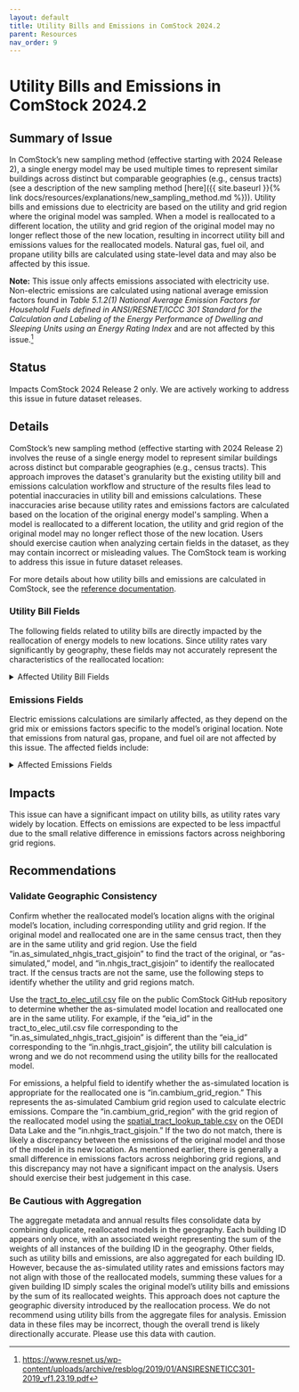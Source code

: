 ```yaml
---
layout: default
title: Utility Bills and Emissions in ComStock 2024.2
parent: Resources
nav_order: 9
---
```


# Utility Bills and Emissions in ComStock 2024.2

## Summary of Issue
In ComStock’s new sampling method (effective starting with 2024 Release 2), a single energy model may be used multiple times to represent similar buildings across distinct but comparable geographies (e.g., census tracts) (see a description of the new sampling method [here]({{  site.baseurl  }}{% link docs/resources/explanations/new_sampling_method.md %})). Utility bills and emissions due to electricity are based on the utility and grid region where the original model was sampled. When a model is reallocated to a different location, the utility and grid region of the original model may no longer reflect those of the new location, resulting in incorrect utility bill and emissions values for the reallocated models. Natural gas, fuel oil, and propane utility bills are calculated using state-level data and may also be affected by this issue.

**Note:** This issue only affects emissions associated with electricity use. Non-electric emissions are calculated using national average emission factors found in *Table 5.1.2(1) National Average Emission Factors for Household Fuels defined in ANSI/RESNET/ICCC 301 Standard for the Calculation and Labeling of the Energy Performance of Dwelling and Sleeping Units using an Energy Rating Index* and are not affected by this issue.[^1]

## Status
Impacts ComStock 2024 Release 2 only. We are actively working to address this issue in future dataset releases.

## Details
ComStock’s new sampling method (effective starting with 2024 Release 2) involves the reuse of a single energy model to represent similar buildings across distinct but comparable geographies (e.g., census tracts). This approach improves the dataset's granularity but the existing utility bill and emissions calculation workflow and structure of the results files lead to potential inaccuracies in utility bill and emissions calculations. These inaccuracies arise because utility rates and emissions factors are calculated based on the location of the original energy model's sampling. When a model is reallocated to a different location, the utility and grid region of the original model may no longer reflect those of the new location. Users should exercise caution when analyzing certain fields in the dataset, as they may contain incorrect or misleading values. The ComStock team is working to address this issue in future dataset releases.

For more details about how utility bills and emissions are calculated in ComStock, see the [reference documentation](https://nrel.github.io/ComStock.github.io/docs/resources/resources.html#references).

### Utility Bill Fields
The following fields related to utility bills are directly impacted by the reallocation of energy models to new locations. Since utility rates vary significantly by geography, these fields may not accurately represent the characteristics of the reallocated location:

<details>
    <summary>
        Affected Utility Bill Fields
    </summary>
        <ul>
            <li>out.utility_bills.electricity_utility_eia_id</li>
            <li>out.utility_bills.electricity_bill_intensity</li>
            <li>out.utility_bills.electricity_bill_max</li>
            <li>out.utility_bills.electricity_bill_mean</li>
            <li>out.utility_bills.electricity_bill_median</li>
            <li>out.utility_bills.electricity_bill_min</li>
            <li>out.utility_bills.electricity_bill_number_of_rates</li>
            <li>out.utility_bills.electricity_energy_rate</li>
            <li>out.utility_bills.fuel_oil_bill</li>
            <li>out.utility_bills.fuel_oil_bill_intensity</li>
            <li>out.utility_bills.fuel_oil_rate_name</li>
            <li>out.utility_bills.natural_gas_bill</li>
            <li>out.utility_bills.natural_gas_bill_intensity</li>
            <li>out.utility_bills.natural_gas_energy_rate</li>
            <li>out.utility_bills.natural_gas_rate_name</li>
            <li>out.utility_bills.propane_bill</li>
            <li>out.utility_bills.propane_bill_intensity</li>
            <li>out.utility_bills.propane_rate_name</li>
        </ul>
</details>

### Emissions Fields
Electric emissions calculations are similarly affected, as they depend on the grid mix or emissions factors specific to the model’s original location. Note that emissions from natural gas, propane, and fuel oil are not affected by this issue. The affected fields include:

<details>
    <summary>
        Affected Emissions Fields
    </summary>
        <ul>
            <li>in.cambium_grid_region</li>
            <li>out.emissions.electricity.aer_95_decarb_by_2035_from_2023</li>
            <li>out.emissions.electricity.aer_95_decarb_by_2050_from_2023</li>
            <li>out.emissions.electricity.aer_high_re_cost_from_2023</li>
            <li>out.emissions.electricity.aer_low_re_cost_from_2023</li>
            <li>out.emissions.electricity.aer_mid_case_from_2023</li>
            <li>out.emissions.electricity.cooling.aer_95_decarb_by_2035_from_2023</li>
            <li>out.emissions.electricity.cooling.aer_95_decarb_by_2050_from_2023</li>
            <li>out.emissions.electricity.cooling.aer_high_re_cost_from_2023</li>
            <li>out.emissions.electricity.cooling.aer_low_re_cost_from_2023</li>
            <li>out.emissions.electricity.cooling.aer_mid_case_from_2023</li>
            <li>out.emissions.electricity.cooling.egrid_2018_state</li>
            <li>out.emissions.electricity.cooling.egrid_2018_subregion</li>
            <li>out.emissions.electricity.cooling.egrid_2019_state</li>
            <li>out.emissions.electricity.cooling.egrid_2019_subregion</li>
            <li>out.emissions.electricity.cooling.egrid_2020_state</li>
            <li>out.emissions.electricity.cooling.egrid_2020_subregion</li>
            <li>out.emissions.electricity.cooling.egrid_2021_state</li>
            <li>out.emissions.electricity.cooling.egrid_2021_subregion</li>
            <li>out.emissions.electricity.cooling.lrmer_95_decarb_by_2035_15_2023_start</li>
            <li>out.emissions.electricity.cooling.lrmer_95_decarb_by_2035_15_2025_start</li>
            <li>out.emissions.electricity.cooling.lrmer_95_decarb_by_2035_25_2025_start</li>
            <li>out.emissions.electricity.cooling.lrmer_95_decarb_by_2035_30_2023_start</li>
            <li>out.emissions.electricity.cooling.lrmer_95_decarb_by_2050_15_2023_start</li>
            <li>out.emissions.electricity.cooling.lrmer_95_decarb_by_2050_30_2023_start</li>
            <li>out.emissions.electricity.cooling.lrmer_high_re_cost_15_2023_start</li>
            <li>out.emissions.electricity.cooling.lrmer_high_re_cost_30_2023_start</li>
            <li>out.emissions.electricity.cooling.lrmer_low_re_cost_15_2023_start</li>
            <li>out.emissions.electricity.cooling.lrmer_low_re_cost_15_2025_start</li>
            <li>out.emissions.electricity.cooling.lrmer_low_re_cost_25_2025_start</li>
            <li>out.emissions.electricity.cooling.lrmer_low_re_cost_30_2023_start</li>
            <li>out.emissions.electricity.cooling.lrmer_mid_case_15_2023_start</li>
            <li>out.emissions.electricity.cooling.lrmer_mid_case_15_2025_start</li>
            <li>out.emissions.electricity.cooling.lrmer_mid_case_25_2025_start</li>
            <li>out.emissions.electricity.cooling.lrmer_mid_case_30_2023_start</li>
            <li>out.emissions.electricity.egrid_2018_state</li>
            <li>out.emissions.electricity.egrid_2018_subregion</li>
            <li>out.emissions.electricity.egrid_2019_state</li>
            <li>out.emissions.electricity.egrid_2019_subregion</li>
            <li>out.emissions.electricity.egrid_2020_state</li>
            <li>out.emissions.electricity.egrid_2020_subregion</li>
            <li>out.emissions.electricity.egrid_2021_state</li>
            <li>out.emissions.electricity.egrid_2021_subregion</li>
            <li>out.emissions.electricity.enduse_group.hvac.aer_95_decarb_by_2035_from_2023</li>
            <li>out.emissions.electricity.enduse_group.hvac.aer_95_decarb_by_2050_from_2023</li>
            <li>out.emissions.electricity.enduse_group.hvac.aer_high_re_cost_from_2023</li>
            <li>out.emissions.electricity.enduse_group.hvac.aer_low_re_cost_from_2023</li>
            <li>out.emissions.electricity.enduse_group.hvac.aer_mid_case_from_2023</li>
            <li>out.emissions.electricity.enduse_group.hvac.egrid_2018_state</li>
            <li>out.emissions.electricity.enduse_group.hvac.egrid_2018_subregion</li>
            <li>out.emissions.electricity.enduse_group.hvac.egrid_2019_state</li>
            <li>out.emissions.electricity.enduse_group.hvac.egrid_2019_subregion</li>
            <li>out.emissions.electricity.enduse_group.hvac.egrid_2020_state</li>
            <li>out.emissions.electricity.enduse_group.hvac.egrid_2020_subregion</li>
            <li>out.emissions.electricity.enduse_group.hvac.egrid_2021_state</li>
            <li>out.emissions.electricity.enduse_group.hvac.egrid_2021_subregion</li>
            <li>out.emissions.electricity.enduse_group.hvac.lrmer_95_decarb_by_2035_15_2023_start</li>
            <li>out.emissions.electricity.enduse_group.hvac.lrmer_95_decarb_by_2035_15_2025_start</li>
            <li>out.emissions.electricity.enduse_group.hvac.lrmer_95_decarb_by_2035_25_2025_start</li>
            <li>out.emissions.electricity.enduse_group.hvac.lrmer_95_decarb_by_2035_30_2023_start</li>
            <li>out.emissions.electricity.enduse_group.hvac.lrmer_95_decarb_by_2050_15_2023_start</li>
            <li>out.emissions.electricity.enduse_group.hvac.lrmer_95_decarb_by_2050_30_2023_start</li>
            <li>out.emissions.electricity.enduse_group.hvac.lrmer_high_re_cost_15_2023_start</li>
            <li>out.emissions.electricity.enduse_group.hvac.lrmer_high_re_cost_30_2023_start</li>
            <li>out.emissions.electricity.enduse_group.hvac.lrmer_low_re_cost_15_2023_start</li>
            <li>out.emissions.electricity.enduse_group.hvac.lrmer_low_re_cost_15_2025_start</li>
            <li>out.emissions.electricity.enduse_group.hvac.lrmer_low_re_cost_25_2025_start</li>
            <li>out.emissions.electricity.enduse_group.hvac.lrmer_low_re_cost_30_2023_start</li>
            <li>out.emissions.electricity.enduse_group.hvac.lrmer_mid_case_15_2023_start</li>
            <li>out.emissions.electricity.enduse_group.hvac.lrmer_mid_case_15_2025_start</li>
            <li>out.emissions.electricity.enduse_group.hvac.lrmer_mid_case_25_2025_start</li>
            <li>out.emissions.electricity.enduse_group.hvac.lrmer_mid_case_30_2023_start</li>
            <li>out.emissions.electricity.exterior_lighting.aer_95_decarb_by_2035_from_2023</li>
            <li>out.emissions.electricity.exterior_lighting.aer_95_decarb_by_2050_from_2023</li>
            <li>out.emissions.electricity.exterior_lighting.aer_high_re_cost_from_2023</li>
            <li>out.emissions.electricity.exterior_lighting.aer_low_re_cost_from_2023</li>
            <li>out.emissions.electricity.exterior_lighting.aer_mid_case_from_2023</li>
            <li>out.emissions.electricity.exterior_lighting.egrid_2018_state</li>
            <li>out.emissions.electricity.exterior_lighting.egrid_2018_subregion</li>
            <li>out.emissions.electricity.exterior_lighting.egrid_2019_state</li>
            <li>out.emissions.electricity.exterior_lighting.egrid_2019_subregion</li>
            <li>out.emissions.electricity.exterior_lighting.egrid_2020_state</li>
            <li>out.emissions.electricity.exterior_lighting.egrid_2020_subregion</li>
            <li>out.emissions.electricity.exterior_lighting.egrid_2021_state</li>
            <li>out.emissions.electricity.exterior_lighting.egrid_2021_subregion</li>
            <li>out.emissions.electricity.exterior_lighting.lrmer_95_decarb_by_2035_15_2023_start</li>
            <li>out.emissions.electricity.exterior_lighting.lrmer_95_decarb_by_2035_15_2025_start</li>
            <li>out.emissions.electricity.exterior_lighting.lrmer_95_decarb_by_2035_25_2025_start</li>
            <li>out.emissions.electricity.exterior_lighting.lrmer_95_decarb_by_2035_30_2023_start</li>
            <li>out.emissions.electricity.exterior_lighting.lrmer_95_decarb_by_2050_15_2023_start</li>
            <li>out.emissions.electricity.exterior_lighting.lrmer_95_decarb_by_2050_30_2023_start</li>
            <li>out.emissions.electricity.exterior_lighting.lrmer_high_re_cost_15_2023_start</li>
            <li>out.emissions.electricity.exterior_lighting.lrmer_high_re_cost_30_2023_start</li>
            <li>out.emissions.electricity.exterior_lighting.lrmer_low_re_cost_15_2023_start</li>
            <li>out.emissions.electricity.exterior_lighting.lrmer_low_re_cost_15_2025_start</li>
            <li>out.emissions.electricity.exterior_lighting.lrmer_low_re_cost_25_2025_start</li>
            <li>out.emissions.electricity.exterior_lighting.lrmer_low_re_cost_30_2023_start</li>
            <li>out.emissions.electricity.exterior_lighting.lrmer_mid_case_15_2023_start</li>
            <li>out.emissions.electricity.exterior_lighting.lrmer_mid_case_15_2025_start</li>
            <li>out.emissions.electricity.exterior_lighting.lrmer_mid_case_25_2025_start</li>
            <li>out.emissions.electricity.exterior_lighting.lrmer_mid_case_30_2023_start</li>
            <li>out.emissions.electricity.heating.aer_95_decarb_by_2035_from_2023</li>
            <li>out.emissions.electricity.heating.aer_95_decarb_by_2050_from_2023</li>
            <li>out.emissions.electricity.heating.aer_high_re_cost_from_2023</li>
            <li>out.emissions.electricity.heating.aer_low_re_cost_from_2023</li>
            <li>out.emissions.electricity.heating.aer_mid_case_from_2023</li>
            <li>out.emissions.electricity.heating.egrid_2018_state</li>
            <li>out.emissions.electricity.heating.egrid_2018_subregion</li>
            <li>out.emissions.electricity.heating.egrid_2019_state</li>
            <li>out.emissions.electricity.heating.egrid_2019_subregion</li>
            <li>out.emissions.electricity.heating.egrid_2020_state</li>
            <li>out.emissions.electricity.heating.egrid_2020_subregion</li>
            <li>out.emissions.electricity.heating.egrid_2021_state</li>
            <li>out.emissions.electricity.heating.egrid_2021_subregion</li>
            <li>out.emissions.electricity.heating.lrmer_95_decarb_by_2035_15_2023_start</li>
            <li>out.emissions.electricity.heating.lrmer_95_decarb_by_2035_15_2025_start</li>
            <li>out.emissions.electricity.heating.lrmer_95_decarb_by_2035_25_2025_start</li>
            <li>out.emissions.electricity.heating.lrmer_95_decarb_by_2035_30_2023_start</li>
            <li>out.emissions.electricity.heating.lrmer_95_decarb_by_2050_15_2023_start</li>
            <li>out.emissions.electricity.heating.lrmer_95_decarb_by_2050_30_2023_start</li>
            <li>out.emissions.electricity.heating.lrmer_high_re_cost_15_2023_start</li>
            <li>out.emissions.electricity.heating.lrmer_high_re_cost_30_2023_start</li>
            <li>out.emissions.electricity.heating.lrmer_low_re_cost_15_2023_start</li>
            <li>out.emissions.electricity.heating.lrmer_low_re_cost_15_2025_start</li>
            <li>out.emissions.electricity.heating.lrmer_low_re_cost_25_2025_start</li>
            <li>out.emissions.electricity.heating.lrmer_low_re_cost_30_2023_start</li>
            <li>out.emissions.electricity.heating.lrmer_mid_case_15_2023_start</li>
            <li>out.emissions.electricity.heating.lrmer_mid_case_15_2025_start</li>
            <li>out.emissions.electricity.heating.lrmer_mid_case_25_2025_start</li>
            <li>out.emissions.electricity.heating.lrmer_mid_case_30_2023_start</li>
            <li>out.emissions.electricity.interior_equipment.aer_95_decarb_by_2035_from_2023</li>
            <li>out.emissions.electricity.interior_equipment.aer_95_decarb_by_2050_from_2023</li>
            <li>out.emissions.electricity.interior_equipment.aer_high_re_cost_from_2023</li>
            <li>out.emissions.electricity.interior_equipment.aer_low_re_cost_from_2023</li>
            <li>out.emissions.electricity.interior_equipment.aer_mid_case_from_2023</li>
            <li>out.emissions.electricity.interior_equipment.egrid_2018_state</li>
            <li>out.emissions.electricity.interior_equipment.egrid_2018_subregion</li>
            <li>out.emissions.electricity.interior_equipment.egrid_2019_state</li>
            <li>out.emissions.electricity.interior_equipment.egrid_2019_subregion</li>
            <li>out.emissions.electricity.interior_equipment.egrid_2020_state</li>
            <li>out.emissions.electricity.interior_equipment.egrid_2020_subregion</li>
            <li>out.emissions.electricity.interior_equipment.egrid_2021_state</li>
            <li>out.emissions.electricity.interior_equipment.egrid_2021_subregion</li>
            <li>out.emissions.electricity.interior_equipment.lrmer_95_decarb_by_2035_15_2023_start</li>
            <li>out.emissions.electricity.interior_equipment.lrmer_95_decarb_by_2035_15_2025_start</li>
            <li>out.emissions.electricity.interior_equipment.lrmer_95_decarb_by_2035_25_2025_start</li>
            <li>out.emissions.electricity.interior_equipment.lrmer_95_decarb_by_2035_30_2023_start</li>
            <li>out.emissions.electricity.interior_equipment.lrmer_95_decarb_by_2050_15_2023_start</li>
            <li>out.emissions.electricity.interior_equipment.lrmer_95_decarb_by_2050_30_2023_start</li>
            <li>out.emissions.electricity.interior_equipment.lrmer_high_re_cost_15_2023_start</li>
            <li>out.emissions.electricity.interior_equipment.lrmer_high_re_cost_30_2023_start</li>
            <li>out.emissions.electricity.interior_equipment.lrmer_low_re_cost_15_2023_start</li>
            <li>out.emissions.electricity.interior_equipment.lrmer_low_re_cost_15_2025_start</li>
            <li>out.emissions.electricity.interior_equipment.lrmer_low_re_cost_25_2025_start</li>
            <li>out.emissions.electricity.interior_equipment.lrmer_low_re_cost_30_2023_start</li>
            <li>out.emissions.electricity.interior_equipment.lrmer_mid_case_15_2023_start</li>
            <li>out.emissions.electricity.interior_equipment.lrmer_mid_case_15_2025_start</li>
            <li>out.emissions.electricity.interior_equipment.lrmer_mid_case_25_2025_start</li>
            <li>out.emissions.electricity.interior_equipment.lrmer_mid_case_30_2023_start</li>
            <li>out.emissions.electricity.interior_equipment_fuel_oil_ghg_emissions</li>
            <li>out.emissions.electricity.interior_equipment_natural_gas_ghg_emissions</li>
            <li>out.emissions.electricity.interior_equipment_propane_ghg_emissions</li>
            <li>out.emissions.electricity.interior_lighting.aer_95_decarb_by_2035_from_2023</li>
            <li>out.emissions.electricity.interior_lighting.aer_95_decarb_by_2050_from_2023</li>
            <li>out.emissions.electricity.interior_lighting.aer_high_re_cost_from_2023</li>
            <li>out.emissions.electricity.interior_lighting.aer_low_re_cost_from_2023</li>
            <li>out.emissions.electricity.interior_lighting.aer_mid_case_from_2023</li>
            <li>out.emissions.electricity.interior_lighting.egrid_2018_state</li>
            <li>out.emissions.electricity.interior_lighting.egrid_2018_subregion</li>
            <li>out.emissions.electricity.interior_lighting.egrid_2019_state</li>
            <li>out.emissions.electricity.interior_lighting.egrid_2019_subregion</li>
            <li>out.emissions.electricity.interior_lighting.egrid_2020_state</li>
            <li>out.emissions.electricity.interior_lighting.egrid_2020_subregion</li>
            <li>out.emissions.electricity.interior_lighting.egrid_2021_state</li>
            <li>out.emissions.electricity.interior_lighting.egrid_2021_subregion</li>
            <li>out.emissions.electricity.interior_lighting.lrmer_95_decarb_by_2035_15_2023_start</li>
            <li>out.emissions.electricity.interior_lighting.lrmer_95_decarb_by_2035_15_2025_start</li>
            <li>out.emissions.electricity.interior_lighting.lrmer_95_decarb_by_2035_25_2025_start</li>
            <li>out.emissions.electricity.interior_lighting.lrmer_95_decarb_by_2035_30_2023_start</li>
            <li>out.emissions.electricity.interior_lighting.lrmer_95_decarb_by_2050_15_2023_start</li>
            <li>out.emissions.electricity.interior_lighting.lrmer_95_decarb_by_2050_30_2023_start</li>
            <li>out.emissions.electricity.interior_lighting.lrmer_high_re_cost_15_2023_start</li>
            <li>out.emissions.electricity.interior_lighting.lrmer_high_re_cost_30_2023_start</li>
            <li>out.emissions.electricity.interior_lighting.lrmer_low_re_cost_15_2023_start</li>
            <li>out.emissions.electricity.interior_lighting.lrmer_low_re_cost_15_2025_start</li>
            <li>out.emissions.electricity.interior_lighting.lrmer_low_re_cost_25_2025_start</li>
            <li>out.emissions.electricity.interior_lighting.lrmer_low_re_cost_30_2023_start</li>
            <li>out.emissions.electricity.interior_lighting.lrmer_mid_case_15_2023_start</li>
            <li>out.emissions.electricity.interior_lighting.lrmer_mid_case_15_2025_start</li>
            <li>out.emissions.electricity.interior_lighting.lrmer_mid_case_25_2025_start</li>
            <li>out.emissions.electricity.interior_lighting.lrmer_mid_case_30_2023_start</li>
            <li>out.emissions.electricity.lrmer_95_decarb_by_2035_15_2023_start</li>
            <li>out.emissions.electricity.lrmer_95_decarb_by_2035_15_2025_start</li>
            <li>out.emissions.electricity.lrmer_95_decarb_by_2035_25_2025_start</li>
            <li>out.emissions.electricity.lrmer_95_decarb_by_2035_30_2023_start</li>
            <li>out.emissions.electricity.lrmer_95_decarb_by_2050_15_2023_start</li>
            <li>out.emissions.electricity.lrmer_95_decarb_by_2050_30_2023_start</li>
            <li>out.emissions.electricity.lrmer_high_re_cost_15_2023_start</li>
            <li>out.emissions.electricity.lrmer_high_re_cost_30_2023_start</li>
            <li>out.emissions.electricity.lrmer_low_re_cost_15_2023_start</li>
            <li>out.emissions.electricity.lrmer_low_re_cost_15_2025_start</li>
            <li>out.emissions.electricity.lrmer_low_re_cost_25_2025_start</li>
            <li>out.emissions.electricity.lrmer_low_re_cost_30_2023_start</li>
            <li>out.emissions.electricity.lrmer_mid_case_15_2023_start</li>
            <li>out.emissions.electricity.lrmer_mid_case_15_2025_start</li>
            <li>out.emissions.electricity.lrmer_mid_case_25_2025_start</li>
            <li>out.emissions.electricity.lrmer_mid_case_30_2023_start</li>
            <li>out.emissions.electricity.refrigeration.aer_95_decarb_by_2035_from_2023</li>
            <li>out.emissions.electricity.refrigeration.aer_95_decarb_by_2050_from_2023</li>
            <li>out.emissions.electricity.refrigeration.aer_high_re_cost_from_2023</li>
            <li>out.emissions.electricity.refrigeration.aer_low_re_cost_from_2023</li>
            <li>out.emissions.electricity.refrigeration.aer_mid_case_from_2023</li>
            <li>out.emissions.electricity.refrigeration.egrid_2018_state</li>
            <li>out.emissions.electricity.refrigeration.egrid_2018_subregion</li>
            <li>out.emissions.electricity.refrigeration.egrid_2019_state</li>
            <li>out.emissions.electricity.refrigeration.egrid_2019_subregion</li>
            <li>out.emissions.electricity.refrigeration.egrid_2020_state</li>
            <li>out.emissions.electricity.refrigeration.egrid_2020_subregion</li>
            <li>out.emissions.electricity.refrigeration.egrid_2021_state</li>
            <li>out.emissions.electricity.refrigeration.egrid_2021_subregion</li>
            <li>out.emissions.electricity.refrigeration.lrmer_95_decarb_by_2035_15_2023_start</li>
            <li>out.emissions.electricity.refrigeration.lrmer_95_decarb_by_2035_15_2025_start</li>
            <li>out.emissions.electricity.refrigeration.lrmer_95_decarb_by_2035_25_2025_start</li>
            <li>out.emissions.electricity.refrigeration.lrmer_95_decarb_by_2035_30_2023_start</li>
            <li>out.emissions.electricity.refrigeration.lrmer_95_decarb_by_2050_15_2023_start</li>
            <li>out.emissions.electricity.refrigeration.lrmer_95_decarb_by_2050_30_2023_start</li>
            <li>out.emissions.electricity.refrigeration.lrmer_high_re_cost_15_2023_start</li>
            <li>out.emissions.electricity.refrigeration.lrmer_high_re_cost_30_2023_start</li>
            <li>out.emissions.electricity.refrigeration.lrmer_low_re_cost_15_2023_start</li>
            <li>out.emissions.electricity.refrigeration.lrmer_low_re_cost_15_2025_start</li>
            <li>out.emissions.electricity.refrigeration.lrmer_low_re_cost_25_2025_start</li>
            <li>out.emissions.electricity.refrigeration.lrmer_low_re_cost_30_2023_start</li>
            <li>out.emissions.electricity.refrigeration.lrmer_mid_case_15_2023_start</li>
            <li>out.emissions.electricity.refrigeration.lrmer_mid_case_15_2025_start</li>
            <li>out.emissions.electricity.refrigeration.lrmer_mid_case_25_2025_start</li>
            <li>out.emissions.electricity.refrigeration.lrmer_mid_case_30_2023_start</li>
            <li>out.emissions.electricity.water_systems.aer_95_decarb_by_2035_from_2023</li>
            <li>out.emissions.electricity.water_systems.aer_95_decarb_by_2050_from_2023</li>
            <li>out.emissions.electricity.water_systems.aer_high_re_cost_from_2023</li>
            <li>out.emissions.electricity.water_systems.aer_low_re_cost_from_2023</li>
            <li>out.emissions.electricity.water_systems.aer_mid_case_from_2023</li>
            <li>out.emissions.electricity.water_systems.egrid_2018_state</li>
            <li>out.emissions.electricity.water_systems.egrid_2018_subregion</li>
            <li>out.emissions.electricity.water_systems.egrid_2019_state</li>
            <li>out.emissions.electricity.water_systems.egrid_2019_subregion</li>
            <li>out.emissions.electricity.water_systems.egrid_2020_state</li>
            <li>out.emissions.electricity.water_systems.egrid_2020_subregion</li>
            <li>out.emissions.electricity.water_systems.egrid_2021_state</li>
            <li>out.emissions.electricity.water_systems.egrid_2021_subregion</li>
            <li>out.emissions.electricity.water_systems.lrmer_95_decarb_by_2035_15_2023_start</li>
            <li>out.emissions.electricity.water_systems.lrmer_95_decarb_by_2035_15_2025_start</li>
            <li>out.emissions.electricity.water_systems.lrmer_95_decarb_by_2035_25_2025_start</li>
            <li>out.emissions.electricity.water_systems.lrmer_95_decarb_by_2035_30_2023_start</li>
            <li>out.emissions.electricity.water_systems.lrmer_95_decarb_by_2050_15_2023_start</li>
            <li>out.emissions.electricity.water_systems.lrmer_95_decarb_by_2050_30_2023_start</li>
            <li>out.emissions.electricity.water_systems.lrmer_high_re_cost_15_2023_start</li>
            <li>out.emissions.electricity.water_systems.lrmer_high_re_cost_30_2023_start</li>
            <li>out.emissions.electricity.water_systems.lrmer_low_re_cost_15_2023_start</li>
            <li>out.emissions.electricity.water_systems.lrmer_low_re_cost_15_2025_start</li>
            <li>out.emissions.electricity.water_systems.lrmer_low_re_cost_25_2025_start</li>
            <li>out.emissions.electricity.water_systems.lrmer_low_re_cost_30_2023_start</li>
            <li>out.emissions.electricity.water_systems.lrmer_mid_case_15_2023_start</li>
            <li>out.emissions.electricity.water_systems.lrmer_mid_case_15_2025_start</li>
            <li>out.emissions.electricity.water_systems.lrmer_mid_case_25_2025_start</li>
            <li>out.emissions.electricity.water_systems.lrmer_mid_case_30_2023_start</li>
            <li>calc.emissions.total_with_cambium_mid_case_15y</li>
            <li>calc.emissions.total_with_egrid</li>
            <li>calc.weighted.emissions.electricity.egrid_2021_subregion</li>
            <li>calc.weighted.emissions.electricity.lrmer_high_re_cost_15_2023_start</li>
            <li>calc.weighted.emissions.electricity.lrmer_low_re_cost_15_2023_start</li>
            <li>calc.weighted.emissions.total_with_cambium_mid_case_15y</li>
            <li>calc.weighted.emissions.total_with_egrid</li>
            <li>calc.weighted.enduse_group.electricity.hvac.emissions.egrid_2021_subregion</li>
            <li>calc.weighted.enduse_group.electricity.interior_equipment.emissions.egrid_2021_subregion</li>
            <li>calc.weighted.enduse_group.electricity.lighting.emissions.egrid_2021_subregion</li>
            <li>calc.weighted.enduse_group.electricity.refrigeration.emissions.egrid_2021_subregion</li>
            <li>calc.weighted.enduse_group.electricity.water_systems.emissions.egrid_2021_subregion</li>
            <li>calc.weighted.enduse_group.site_energy.hvac.emissions</li>
            <li>calc.weighted.enduse_group.site_energy.interior_equipment.emissions</li>
            <li>calc.weighted.enduse_group.site_energy.lighting.emissions</li>
            <li>calc.weighted.enduse_group.site_energy.refrigeration.emissions</li>
            <li>calc.weighted.enduse_group.site_energy.water_systems.emissions</li>
        </ul>
</details>

## Impacts
This issue can have a significant impact on utility bills, as utility rates vary widely by location. Effects on emissions are expected to be less impactful due to the small relative difference in emissions factors across neighboring grid regions.

## Recommendations

### Validate Geographic Consistency
Confirm whether the reallocated model’s location aligns with the original model’s location, including corresponding utility and grid region. If the original model and reallocated one are in the same census tract, then they are in the same utility and grid region. Use the field “in.as_simulated_nhgis_tract_gisjoin” to find the tract of the original, or “as-simulated,” model, and “in.nhgis_tract_gisjoin” to identify the reallocated tract. If the census tracts are not the same, use the following steps to identify whether the utility and grid regions match.

Use the [tract_to_elec_util.csv](https://github.com/NREL/ComStock/blob/main/measures/utility_bills/resources/tract_to_elec_util.csv) file on the public ComStock GitHub repository to determine whether the as-simulated model location and reallocated one are in the same utility. For example, if the “eia_id” in the tract_to_elec_util.csv file corresponding to the “in.as_simulated_nhgis_tract_gisjoin” is different than the “eia_id” corresponding to the “in.nhgis_tract_gisjoin”, the utility bill calculation is wrong and we do not recommend using the utility bills for the reallocated model.

For emissions, a helpful field to identify whether the as-simulated location is appropriate for the reallocated one is “in.cambium_grid_region.” This represents the as-simulated Cambium grid region used to calculate electric emissions. Compare the “in.cambium_grid_region” with the grid region of the reallocated model using the [spatial_tract_lookup_table.csv](https://oedi-data-lake.s3.amazonaws.com/nrel-pds-building-stock/end-use-load-profiles-for-us-building-stock/2024/comstock_amy2018_release_2/geographic_information/spatial_tract_lookup_table.csv) on the OEDI Data Lake and the “in.nhgis_tract_gisjoin.” If the two do not match, there is likely a discrepancy between the emissions of the original model and those of the model in its new location. As mentioned earlier, there is generally a small difference in emissions factors across neighboring grid regions, and this discrepancy may not have a significant impact on the analysis. Users should exercise their best judgement in this case.

### Be Cautious with Aggregation
The aggregate metadata and annual results files consolidate data by combining duplicate, reallocated models in the geography. Each building ID appears only once, with an associated weight representing the sum of the weights of all instances of the building ID in the geography. Other fields, such as utility bills and emissions, are also aggregated for each building ID. However, because the as-simulated utility rates and emissions factors may not align with those of the reallocated models, summing these values for a given building ID simply scales the original model’s utility bills and emissions by the sum of its reallocated weights. This approach does not capture the geographic diversity introduced by the reallocation process. We do not recommend using utility bills from the aggregate files for analysis. Emission data in these files may be incorrect, though the overall trend is likely directionally accurate. Please use this data with caution.


[^1]: <https://www.resnet.us/wp-content/uploads/archive/resblog/2019/01/ANSIRESNETICC301-2019_vf1.23.19.pdf>